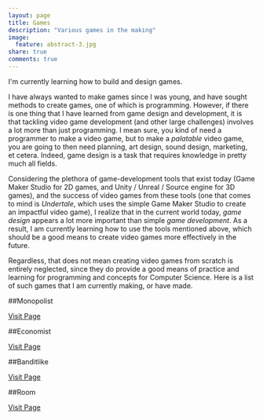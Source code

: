 ```yaml
---
layout: page
title: Games
description: "Various games in the making"
image:
  feature: abstract-3.jpg
share: true
comments: true
---
```


I'm currently learning how to build and design games.

I have always wanted to make games since I was young, and have sought methods to create 
games, one of which is programming. However, if there is one thing that I have learned 
from game design and development, it is that 
tackling video game development (and other large challenges) involves a lot more than 
just programming. I mean sure, you kind of need a programmer to make a video game, but 
to make a *palatable* video game, you are going to then need planning, art design, sound 
design, marketing, et cetera. Indeed, game design is a task that requires knowledge in 
pretty much all fields. 

Considering the plethora of game-development tools that exist today (Game Maker Studio
for 2D games, and Unity / Unreal / Source engine for 3D games), and the success of
video games from these tools (one that comes to mind is *Undertale*, which uses the
simple Game Maker Studio to create an impactful video game), I realize that in the
current world today, *game design* appears a lot more important than simple *game
development*. As a result, I am currently learning how to use the tools mentioned above,
which should be a good means to create video games more effectively in the future.

Regardless, that does not mean creating video games from scratch is entirely neglected,
since they do provide a good means of practice and learning for programming and concepts
for Computer Science. Here is a list of such games that I am currently making, or have
made. 

##Monopolist

<div markdown="0"><a href="/games/monopolist" target="_self" class="btn">Visit Page</a></div>

##Economist

<div markdown="0"><a href="/economist" target="_self" class="btn">Visit Page</a></div>

##Banditlike

<div markdown="0"><a href="/games/banditlike" target="_self" class="btn">Visit Page</a></div>

##Room

<div markdown="0"><a href="/games/room" target="_self" class="btn">Visit Page</a></div>